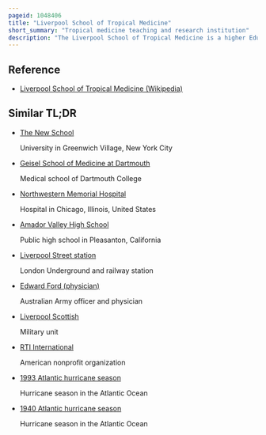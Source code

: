 ```yaml
---
pageid: 1048406
title: "Liverpool School of Tropical Medicine"
short_summary: "Tropical medicine teaching and research institution"
description: "The Liverpool School of Tropical Medicine is a higher Education Institution with degree awarding Powers and registered Charity located in Liverpool, United Kingdom. It was established in 1898 as the first Institute in the World dedicated to Research and Teaching in tropical Medicine. The School has a Research Portfolio of more than 220 million funded by the wellcome Trust Bill Melinda gates Foundation and Department for international Development."
---
```


## Reference

- [Liverpool School of Tropical Medicine (Wikipedia)](https://en.wikipedia.org/?curid=1048406)

## Similar TL;DR

- [The New School](/tldr/en/the-new-school)

  University in Greenwich Village, New York City

- [Geisel School of Medicine at Dartmouth](/tldr/en/geisel-school-of-medicine-at-dartmouth)

  Medical school of Dartmouth College

- [Northwestern Memorial Hospital](/tldr/en/northwestern-memorial-hospital)

  Hospital in Chicago, Illinois, United States

- [Amador Valley High School](/tldr/en/amador-valley-high-school)

  Public high school in Pleasanton, California

- [Liverpool Street station](/tldr/en/liverpool-street-station)

  London Underground and railway station

- [Edward Ford (physician)](/tldr/en/edward-ford-physician)

  Australian Army officer and physician

- [Liverpool Scottish](/tldr/en/liverpool-scottish)

  Military unit

- [RTI International](/tldr/en/rti-international)

  American nonprofit organization

- [1993 Atlantic hurricane season](/tldr/en/1993-atlantic-hurricane-season)

  Hurricane season in the Atlantic Ocean

- [1940 Atlantic hurricane season](/tldr/en/1940-atlantic-hurricane-season)

  Hurricane season in the Atlantic Ocean
